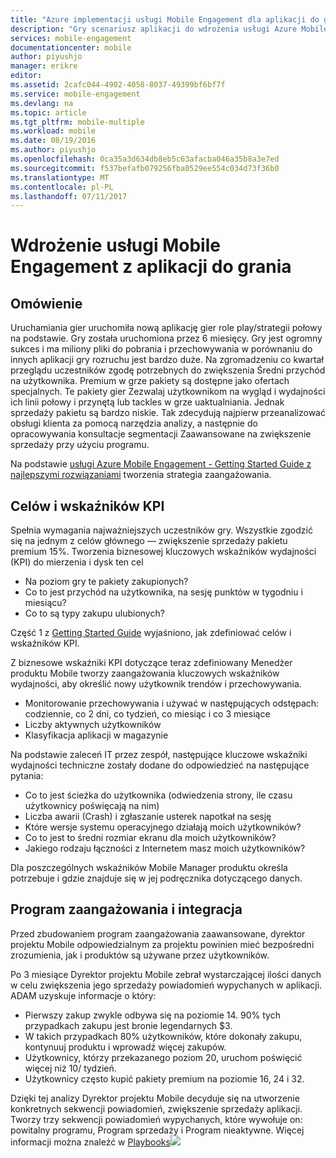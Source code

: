 ```yaml
---
title: "Azure implementacji usługi Mobile Engagement dla aplikacji do grania"
description: "Gry scenariusz aplikacji do wdrożenia usługi Azure Mobile Engagement"
services: mobile-engagement
documentationcenter: mobile
author: piyushjo
manager: erikre
editor: 
ms.assetid: 2cafc044-4902-4058-8037-49399bf6bf7f
ms.service: mobile-engagement
ms.devlang: na
ms.topic: article
ms.tgt_pltfrm: mobile-multiple
ms.workload: mobile
ms.date: 08/19/2016
ms.author: piyushjo
ms.openlocfilehash: 0ca35a3d634db8eb5c63afacba046a35b8a3e7ed
ms.sourcegitcommit: f537befafb079256fba0529ee554c034d73f36b0
ms.translationtype: MT
ms.contentlocale: pl-PL
ms.lasthandoff: 07/11/2017
---
```

# <a name="implement-mobile-engagement-with-gaming-app"></a>Wdrożenie usługi Mobile Engagement z aplikacji do grania
## <a name="overview"></a>Omówienie
Uruchamiania gier uruchomiła nową aplikację gier role play/strategii połowy na podstawie. Gry została uruchomiona przez 6 miesięcy. Gry jest ogromny sukces i ma miliony pliki do pobrania i przechowywania w porównaniu do innych aplikacji gry rozruchu jest bardzo duże. Na zgromadzeniu co kwartał przeglądu uczestników zgodę potrzebnych do zwiększenia Średni przychód na użytkownika. Premium w grze pakiety są dostępne jako ofertach specjalnych. Te pakiety gier Zezwalaj użytkownikom na wygląd i wydajności ich linii połowy i przynętą lub tackles w grze uaktualniania. Jednak sprzedaży pakietu są bardzo niskie. Tak zdecydują najpierw przeanalizować obsługi klienta za pomocą narzędzia analizy, a następnie do opracowywania konsultacje segmentacji Zaawansowane na zwiększenie sprzedaży przy użyciu programu.

Na podstawie [usługi Azure Mobile Engagement - Getting Started Guide z najlepszymi rozwiązaniami](mobile-engagement-getting-started-best-practices.md) tworzenia strategia zaangażowania.

## <a name="objectives-and-kpis"></a>Celów i wskaźników KPI
Spełnia wymagania najważniejszych uczestników gry. Wszystkie zgodzić się na jednym z celów głównego — zwiększenie sprzedaży pakietu premium 15%. Tworzenia biznesowej kluczowych wskaźników wydajności (KPI) do mierzenia i dysk ten cel

* Na poziom gry te pakiety zakupionych?
* Co to jest przychód na użytkownika, na sesję punktów w tygodniu i miesiącu?
* Co to są typy zakupu ulubionych?

Część 1 z [Getting Started Guide](mobile-engagement-getting-started-best-practices.md) wyjaśniono, jak zdefiniować celów i wskaźników KPI. 

Z biznesowe wskaźniki KPI dotyczące teraz zdefiniowany Menedżer produktu Mobile tworzy zaangażowania kluczowych wskaźników wydajności, aby określić nowy użytkownik trendów i przechowywania.

* Monitorowanie przechowywania i używać w następujących odstępach: codziennie, co 2 dni, co tydzień, co miesiąc i co 3 miesiące
* Liczby aktywnych użytkowników
* Klasyfikacja aplikacji w magazynie

Na podstawie zaleceń IT przez zespół, następujące kluczowe wskaźniki wydajności techniczne zostały dodane do odpowiedzieć na następujące pytania:

* Co to jest ścieżka do użytkownika (odwiedzenia strony, ile czasu użytkownicy poświęcają na nim)
* Liczba awarii (Crash) i zgłaszanie usterek napotkał na sesję
* Które wersje systemu operacyjnego działają moich użytkowników?
* Co to jest to średni rozmiar ekranu dla moich użytkowników?
* Jakiego rodzaju łączności z Internetem masz moich użytkowników?

Dla poszczególnych wskaźników Mobile Manager produktu określa potrzebuje i gdzie znajduje się w jej podręcznika dotyczącego danych.

## <a name="engagement-program-and-integration"></a>Program zaangażowania i integracja
Przed zbudowaniem program zaangażowania zaawansowane, dyrektor projektu Mobile odpowiedzialnym za projektu powinien mieć bezpośredni zrozumienia, jak i produktów są używane przez użytkowników.

Po 3 miesiące Dyrektor projektu Mobile zebrał wystarczającej ilości danych w celu zwiększenia jego sprzedaży powiadomień wypychanych w aplikacji. ADAM uzyskuje informacje o który:

* Pierwszy zakup zwykle odbywa się na poziomie 14. 90% tych przypadkach zakupu jest bronie legendarnych $3.
* W takich przypadkach 80% użytkowników, które dokonały zakupu, kontynuuj produktu i wprowadź więcej zakupów.
* Użytkownicy, którzy przekazanego poziom 20, uruchom poświęcić więcej niż 10/ tydzień.
* Użytkownicy często kupić pakiety premium na poziomie 16, 24 i 32.

Dzięki tej analizy Dyrektor projektu Mobile decyduje się na utworzenie konkretnych sekwencji powiadomień, zwiększenie sprzedaży aplikacji. Tworzy trzy sekwencji powiadomień wypychanych, które wywołuje on: powitalny programu, Program sprzedaży i Program nieaktywne. Więcej informacji można znaleźć w [Playbooks](https://github.com/Azure/azure-mobile-engagement-samples/tree/master/Playbooks)![][1]

<!--Image references-->

[1]: ./media/mobile-engagement-game-scenario/notification-scenario.png

<!--Link references-->
